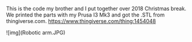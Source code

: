 This is the code my brother and I put together over 2018 Christmas break. We printed the parts with my Prusa I3 Mk3 and got the 
.STL from thingiverse.com. https://www.thingiverse.com/thing:1454048

![img](Robotic arm.JPG)
